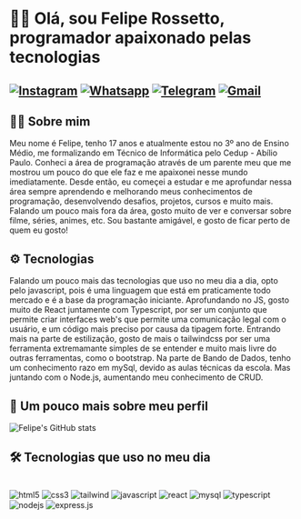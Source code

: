 #  👋🏼 Olá, sou Felipe Rossetto, programador apaixonado pelas tecnologias

[![Instagram](https://img.shields.io/badge/Instagram-E4405F?style=for-the-badge&logo=instagram&logoColor=white)](https://www.instagram.com/felipe.novy/)
[![Whatsapp](https://img.shields.io/badge/WhatsApp-25D366?style=for-the-badge&logo=whatsapp&logoColor=white)](https://wa.me/5548999010353)
[![Telegram](https://img.shields.io/badge/Telegram-2CA5E0?style=for-the-badge&logo=telegram&logoColor=white)](https://t.me/FelipeRossetto12)
[![Gmail](https://img.shields.io/badge/Gmail-D14836?style=for-the-badge&logo=gmail&logoColor=white)](coder.felipedev@gmail.com)
---

👦🏻 Sobre mim
---
<p>Meu nome é Felipe, tenho 17 anos e atualmente estou no 3º ano de Ensino Médio, me formalizando em Técnico de Informática pelo Cedup - Abílio Paulo. Conheci a área de programação através de um parente meu que me mostrou um pouco do que ele faz e me apaixonei nesse mundo imediatamente. Desde então, eu começei a estudar e me aprofundar nessa área sempre aprendendo e melhorando meus conhecimentos de programação, desenvolvendo desafios, projetos, cursos e muito mais. 
Falando um pouco mais fora da área, gosto muito de ver e conversar sobre filme, séries, animes, etc. Sou bastante amigável, e gosto de ficar perto de quem eu gosto!</p>

⚙️ Tecnologias
---
<p>Falando um pouco mais das tecnologias que uso no meu dia a dia, opto pelo javascript, pois é uma linguagem que está em praticamente todo mercado e é a base da programação iniciante. Aprofundando no JS, gosto muito de React juntamente com Typescript, por ser um conjunto que permite criar interfaces web's que permite uma comunicação legal com o usuário, e um código mais preciso por causa da tipagem forte. Entrando mais na parte de estilização, gosto de mais o tailwindcss por ser uma ferramenta extremamante simples de se entender e muito mais livre do outras ferramentas, como o bootstrap. Na parte de Bando de Dados, tenho um conhecimento razo em mySql, devido as aulas técnicas da escola. Mas juntando com o Node.js, aumentando meu conhecimento de CRUD.</p>


🚀 Um pouco mais sobre meu perfil
---

![Felipe's GitHub stats](https://github-readme-stats.vercel.app/api?username=Feliperosscoder&show_icons=true&theme=dracula)


## 🛠 Tecnologias que uso no meu dia

<div style="display: inline_block"> <br/> 
    <img align="center" alt="html5" src="https://img.shields.io/badge/HTML5-E34F26?style=for-the-badge&logo=html5&logoColor=white"/>
    <img align="center" alt="css3" src="https://img.shields.io/badge/CSS3-1572B6?style=for-the-badge&logo=css3&logoColor=white"/>
    <img align="center" alt="tailwind" src="https://img.shields.io/badge/Tailwind_CSS-38B2AC?style=for-the-badge&logo=tailwind-css&logoColor=white"/>
    <img align="center" alt="javascript" src="https://img.shields.io/badge/JavaScript-F7DF1E?style=for-the-badge&logo=javascript&logoColor=black"/>
    <img align="center" alt="react" src="https://img.shields.io/badge/React-20232A?style=for-the-badge&logo=react&logoColor=61DAFB"/>
    <img align="center" alt="mysql" src="https://img.shields.io/badge/MySQL-00000F?style=for-the-badge&logo=mysql&logoColor=white"/>
    <img align="center" alt="typescript" src="https://img.shields.io/badge/TypeScript-007ACC?style=for-the-badge&logo=typescript&logoColor=white"/>
    <img align="center" alt="nodejs" src="https://img.shields.io/badge/Node.js-43853D?style=for-the-badge&logo=node.js&logoColor=white"/>
    <img align="center" alt="express.js" src="https://img.shields.io/badge/Express.js-404D59?style=for-the-badge"/>
</div> <br/>

